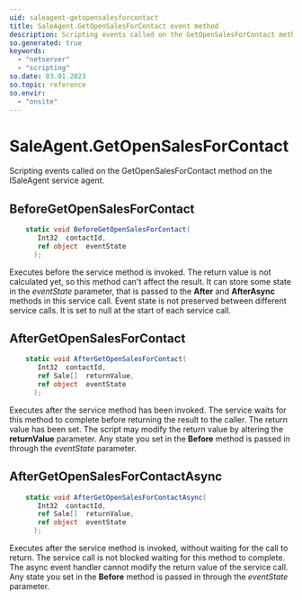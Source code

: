 ```yaml
---
uid: saleagent-getopensalesforcontact
title: SaleAgent.GetOpenSalesForContact event method
description: Scripting events called on the GetOpenSalesForContact method on the SaleAgent service agent.
so.generated: true
keywords:
  - "netserver"
  - "scripting"
so.date: 03.01.2023
so.topic: reference
so.envir:
  - "onsite"
---
```

# SaleAgent.GetOpenSalesForContact

Scripting events called on the <see cref='M:SuperOffice.CRM.Services.ISaleAgent.GetOpenSalesForContact'>GetOpenSalesForContact</see> method on the <see cref='ISaleAgent'>ISaleAgent</see>  service agent.

## BeforeGetOpenSalesForContact
```cs
    static void BeforeGetOpenSalesForContact(
       Int32  contactId,
       ref object  eventState
      );
```
Executes before the service method is invoked.
The return value is not calculated yet, so this method can't affect the result.
It can store some state in the *eventState* parameter, that is passed to the **After** and **AfterAsync** methods in this service call.
Event state is not preserved between different service calls. It is set to null at the start of each service call.
## AfterGetOpenSalesForContact
```cs
    static void AfterGetOpenSalesForContact(
       Int32  contactId,
       ref Sale[]  returnValue,
       ref object  eventState
      );
```
Executes after the service method has been invoked. The service waits for this method to complete before returning the result to the caller.
The return value has been set. The script may modify the return value by altering the **returnValue** parameter.
Any state you set in the **Before** method is passed in through the *eventState* parameter.
## AfterGetOpenSalesForContactAsync
```cs
    static void AfterGetOpenSalesForContactAsync(
       Int32  contactId,
       ref Sale[]  returnValue,
       ref object  eventState
      );
```
Executes after the service method is invoked, without waiting for the call to return.
The service call is not blocked waiting for this method to complete.
The async event handler cannot modify the return value of the service call.
Any state you set in the **Before** method is passed in through the *eventState* parameter.

